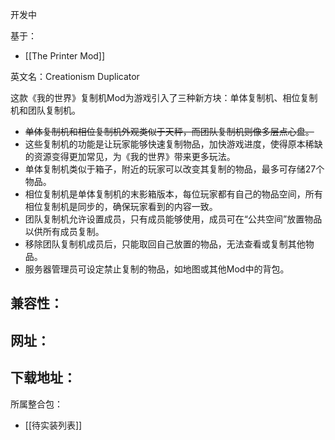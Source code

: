 开发中

基于：
- [[The Printer Mod]]

英文名：Creationism Duplicator

这款《我的世界》复制机Mod为游戏引入了三种新方块：单体复制机、相位复制机和团队复制机。

- ~~单体复制机和相位复制机外观类似于天秤，而团队复制机则像多层点心盘。~~
- 这些复制机的功能是让玩家能够快速复制物品，加快游戏进度，使得原本稀缺的资源变得更加常见，为《我的世界》带来更多玩法。
- 单体复制机类似于箱子，附近的玩家可以改变其复制的物品，最多可存储27个物品。
- 相位复制机是单体复制机的末影箱版本，每位玩家都有自己的物品空间，所有相位复制机是同步的，确保玩家看到的内容一致。
- 团队复制机允许设置成员，只有成员能够使用，成员可在“公共空间”放置物品以供所有成员复制。
- 移除团队复制机成员后，只能取回自己放置的物品，无法查看或复制其他物品。
- 服务器管理员可设定禁止复制的物品，如地图或其他Mod中的背包。

兼容性：
- 

网址：
- 

下载地址：
- 

所属整合包：
- [[待实装列表]]